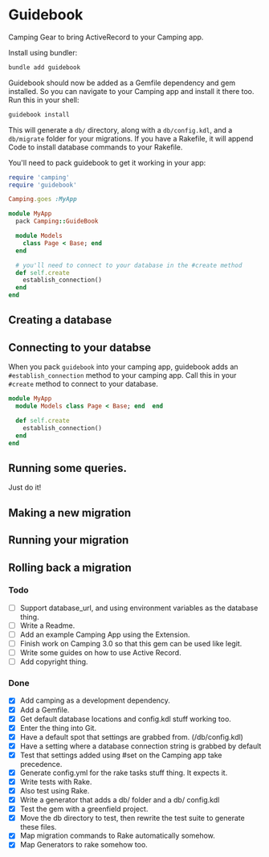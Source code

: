 # Guidebook

Camping Gear to bring ActiveRecord to your Camping app.

Install using bundler:
```bash
bundle add guidebook
```

Guidebook should now be added as a Gemfile dependency and gem installed. So you can navigate to your Camping app and install it there too. Run this in your shell:
```bash
guidebook install
```

This will generate a `db/` directory, along with a `db/config.kdl`, and a `db/migrate` folder for your migrations. If you have a Rakefile, it will append Code to install database commands to your Rakefile.

You'll need to pack guidebook to get it working in your app:

```ruby
require 'camping'
require 'guidebook'

Camping.goes :MyApp

module MyApp
  pack Camping::GuideBook

  module Models
    class Page < Base; end
  end

  # you'll need to connect to your database in the #create method
  def self.create
    establish_connection()
  end
end
```

## Creating a database

## Connecting to your databse
When you pack `guidebook` into your camping app, guidebook adds an `#establish_connection` method to your camping app. Call this in your `#create` method to connect to your database.

```ruby
module MyApp
  module Models class Page < Base; end  end

  def self.create
    establish_connection()
  end
end
```

## Running some queries.

Just do it!


## Making a new migration

## Running your migration

## Rolling back a migration



### Todo
- [ ] Support database_url, and using environment variables as the database thing.
- [ ] Write a Readme.
- [ ] Add an example Camping App using the Extension.
- [ ] Finish work on Camping 3.0 so that this gem can be used like legit.
- [ ] Write some guides on how to use Active Record.
- [ ] Add copyright thing.

### Done
- [x] Add camping as a development dependency.
- [x] Add a Gemfile.
- [x] Get default database locations and config.kdl stuff working too.
- [x] Enter the thing into Git.
- [x] Have a default spot that settings are grabbed from. (/db/config.kdl)
- [x] Have a setting where a database connection string is grabbed by default
- [x] Test that settings added using #set on the Camping app take precedence.
- [x] Generate config.yml for the rake tasks stuff thing. It expects it.
- [x] Write tests with Rake.
- [x] Also test using Rake.
- [x] Write a generator that adds a db/ folder and a db/ config.kdl
- [x] Test the gem with a greenfield project.
- [x] Move the db directory to test, then rewrite the test suite to generate these files.
- [x] Map migration commands to Rake automatically somehow.
- [x] Map Generators to rake somehow too.
